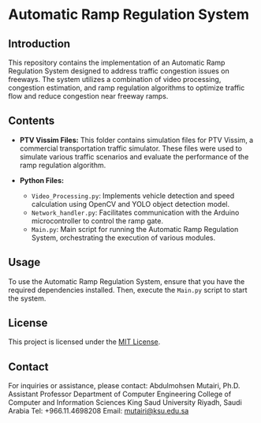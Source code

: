 # Automatic Ramp Regulation System

## Introduction
This repository contains the implementation of an Automatic Ramp Regulation System designed to address traffic congestion issues on freeways. The system utilizes a combination of video processing, congestion estimation, and ramp regulation algorithms to optimize traffic flow and reduce congestion near freeway ramps.

## Contents
- **PTV Vissim Files:** This folder contains simulation files for PTV Vissim, a commercial transportation traffic simulator. These files were used to simulate various traffic scenarios and evaluate the performance of the ramp regulation algorithm.

- **Python Files:**
  - `Video_Processing.py`: Implements vehicle detection and speed calculation using OpenCV and YOLO object detection model.
  - `Network_handler.py`: Facilitates communication with the Arduino microcontroller to control the ramp gate.
  - `Main.py`: Main script for running the Automatic Ramp Regulation System, orchestrating the execution of various modules.

## Usage
To use the Automatic Ramp Regulation System, ensure that you have the required dependencies installed. Then, execute the `Main.py` script to start the system.

## License
This project is licensed under the [MIT License](LICENSE).

## Contact
For inquiries or assistance, please contact:
Abdulmohsen Mutairi, Ph.D.
Assistant Professor
Department of Computer Engineering
College of Computer and Information Sciences
King Saud University
Riyadh, Saudi Arabia
Tel: +966.11.4698208
Email: mutairi@ksu.edu.sa
